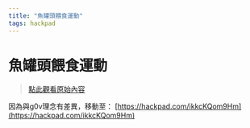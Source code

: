 ```yaml
---
title: "魚罐頭餵食運動"
tags: hackpad
---
```


# 魚罐頭餵食運動

> [點此觀看原始內容](https://g0v.hackpad.tw/8UrzBrfnjKv)

因為與g0v理念有差異，移動至： [https://hackpad.com/ikkcKQom9Hm](https://hackpad.com/ikkcKQom9Hm)


